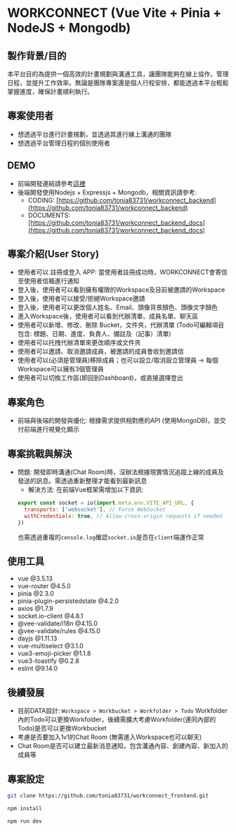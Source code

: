 # WORKCONNECT (Vue Vite + Pinia + NodeJS + Mongodb)

## 製作背景/目的

本平台目的為提供一個高效的計畫規劃與溝通工具，讓團隊能夠在線上協作，管理日程，並提升工作效率。無論是團隊專案還是個人行程安排，都能透過本平台輕鬆掌握進度，確保計畫順利執行。

## 專案使用者

- 想透過平台進行計畫規劃，並透過其進行線上溝通的團隊
- 想透過平台管理日程的個別使用者

## DEMO

- 前端開發連結請參考[這裡](workconnect-frontend-omega.vercel.app)
- 後端開發使用Nodejs + Expressjs + Mongodb，相關資訊請參考:
  - CODING: [https://github.com/tonia83731/workconnect_backend](https://github.com/tonia83731/workconnect_backend)
  - DOCUMENTS: [https://github.com/tonia83731/workconnect_backend_docs](https://github.com/tonia83731/workconnect_backend_docs)

## 專案介紹(User Story)

- 使用者可以 註冊或登入 APP: 當使用者註冊成功時，WORKCONNECT會寄信至使用者信箱進行通知
- 登入後，使用者可以看到擁有權限的Workspace及目前被邀請的Workspace
- 登入後，使用者可以接受/拒絕Workspace邀請
- 登入後，使用者可以更改個人姓名、Email、頭像背景顏色、頭像文字顏色
- 進入Workspace後，使用者可以看到代辦清單、成員名單、聊天區
- 使用者可以新增、修改、刪除 Bucket，文件夾，代辦清單 (Todo可編輯項目包含: 標題、日期、進度、負責人、備註及（記事）清單)
- 使用者可以托拽代辦清單來更改順序或文件夾
- 使用者可以邀請、取消邀請成員，被邀請的成員會收到邀請信
- 使用者可以(必須是管理員)移除成員；也可以設立/取消設立管理員 → 每個Workspace可以擁有3個管理員
- 使用者可以切換工作區(即回到Dashboard)，或直接選擇登出

## 專案角色

- 前端與後端的開發與優化: 根據需求提供相對應的API (使用MongoDB)，並交付前端進行視覺化顯示

## 專案挑戰與解決

- 問題: 開發即時溝通(Chat Room)時，沒辦法根據現實情況追蹤上線的成員及發送的訊息。需透過重新整理才能看到最新訊息
  - 解決方法: 在前端Vue框架需增加以下資訊:
  ```javascript
  export const socket = io(import.meta.env.VITE_API_URL, {
    transports: ['websocket'], // Force WebSocket
    withCredentials: true, // Allow cross-origin requests if needed
  })
  ```
  也需透過重複的`console.log`確認`socket.io`是否在`client`端運作正常

## 使用工具

- vue @3.5.13
- vue-router @4.5.0
- pinia @2.3.0
- pinia-plugin-persistedstate @4.2.0
- axios @1.7.9
- socket.io-client @4.8.1
- @vee-validate/i18n @4.15.0
- @vee-validate/rules @4.15.0
- dayjs @1.11.13
- vue-multiselect @3.1.0
- vue3-emoji-picker @1.1.8
- vue3-toastify @0.2.8
- eslint @9.14.0

## 後續發展

- 目前DATA設計: `Workspace > Workbucket > Workfolder > Todo`
  Workfolder內的Todo可以更換Workfolder，後續需擴大考慮Workfolder(連同內部的Todo)是否可以更換Workbucket
- 考慮是否要加入1v1的Chat Room (無需進入Workspace也可以聊天)
- Chat Room是否可以建立最新消息通知，包含溝通內容、創建內容、新加入的成員等

## 專案設定

```sh
git clone https://github.com/tonia83731/workconnect_frontend.git
```

```sh
npm install
```

```sh
npm run dev
```
